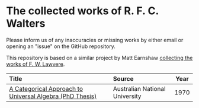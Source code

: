 # The collected works of R. F. C. Walters

Please inform us of any inaccuracies or missing works by either email or opening an "issue" on the GitHub repository.

This repository is based on a similar project by Matt Earnshaw [collecting the works of F. W. Lawvere](https://github.com/mattearnshaw/lawvere/).

| Title |Source| Year |
|:------|:-----|:----:|
|[A Categorical Approach to Universal Algebra (PhD Thesis)](https://github.com/mroman42/walters/blob/master/publications/1970-a-categorical-approach-to-universal-algebra.pdf)|Australian National University|1970|
